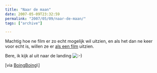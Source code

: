 ```yaml
---
title: "Naar de maan"
date: 2007-05-09T23:32:59
permalink: "2007/05/09/naar-de-maan/"
tags: ["archive"]

---
```

Machtig hoe ne film er zo echt mogelijk wil uitzien, en als het dan ne keer voor echt is, willen ze er [als een film](http://www.youtube.com/watch?v=Q2fhVnTuxv4&eurl=http%3A%2F%2Fwww%2Esliabh%2Enet%2F "http://www.youtube.com/watch?v=Q2fhVnTuxv4&eurl=http%3A%2F%2Fwww%2Esliabh%2Enet%2F") uitzien.

Bere, ik kijk al uit naar de landing ![:-)](http://www.donebysimon.be/blog/wp-includes/images/smilies/icon_smile.gif)

\[via [BoingBoing](http://feeds.feedburner.com/~r/boingboing/iBag/~3/115419731/nasas_return_to_the_.html "http://feeds.feedburner.com/~r/boingboing/iBag/~3/115419731/nasas_return_to_the_.html")\]
